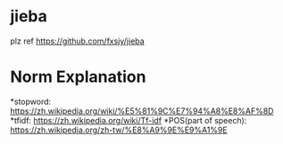 jieba
=====
plz ref https://github.com/fxsjy/jieba

Norm Explanation
=====
*stopword: https://zh.wikipedia.org/wiki/%E5%81%9C%E7%94%A8%E8%AF%8D
*tfidf: https://zh.wikipedia.org/wiki/Tf-idf
*POS(part of speech): https://zh.wikipedia.org/zh-tw/%E8%A9%9E%E9%A1%9E
